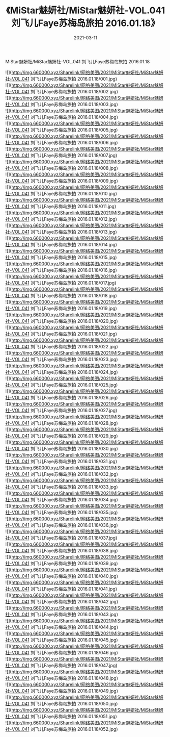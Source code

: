 ﻿---
layout: post
title:  《MiStar魅妍社/MiStar魅妍社-VOL.041 刘飞儿Faye苏梅岛旅拍 2016.01.18》
date:   2021-03-11
img: http://img.660000.xyz/Sharelink/网络美图/2021/MiStar魅妍社/MiStar魅妍社-VOL.041 刘飞儿Faye苏梅岛旅拍 2016.01.18/000.jpg
categories: [美女, 清纯, 唯美]
---

MiStar魅妍社/MiStar魅妍社-VOL.041 刘飞儿Faye苏梅岛旅拍 2016.01.18

 ![](http://img.660000.xyz/Sharelink/网络美图/2021/MiStar魅妍社/MiStar魅妍社-VOL.041 刘飞儿Faye苏梅岛旅拍 2016.01.18/001.jpg) <br>![](http://img.660000.xyz/Sharelink/网络美图/2021/MiStar魅妍社/MiStar魅妍社-VOL.041 刘飞儿Faye苏梅岛旅拍 2016.01.18/002.jpg) <br>![](http://img.660000.xyz/Sharelink/网络美图/2021/MiStar魅妍社/MiStar魅妍社-VOL.041 刘飞儿Faye苏梅岛旅拍 2016.01.18/003.jpg) <br>![](http://img.660000.xyz/Sharelink/网络美图/2021/MiStar魅妍社/MiStar魅妍社-VOL.041 刘飞儿Faye苏梅岛旅拍 2016.01.18/004.jpg) <br>![](http://img.660000.xyz/Sharelink/网络美图/2021/MiStar魅妍社/MiStar魅妍社-VOL.041 刘飞儿Faye苏梅岛旅拍 2016.01.18/005.jpg) <br>![](http://img.660000.xyz/Sharelink/网络美图/2021/MiStar魅妍社/MiStar魅妍社-VOL.041 刘飞儿Faye苏梅岛旅拍 2016.01.18/006.jpg) <br>![](http://img.660000.xyz/Sharelink/网络美图/2021/MiStar魅妍社/MiStar魅妍社-VOL.041 刘飞儿Faye苏梅岛旅拍 2016.01.18/007.jpg) <br>![](http://img.660000.xyz/Sharelink/网络美图/2021/MiStar魅妍社/MiStar魅妍社-VOL.041 刘飞儿Faye苏梅岛旅拍 2016.01.18/008.jpg) <br>![](http://img.660000.xyz/Sharelink/网络美图/2021/MiStar魅妍社/MiStar魅妍社-VOL.041 刘飞儿Faye苏梅岛旅拍 2016.01.18/009.jpg) <br>![](http://img.660000.xyz/Sharelink/网络美图/2021/MiStar魅妍社/MiStar魅妍社-VOL.041 刘飞儿Faye苏梅岛旅拍 2016.01.18/010.jpg) <br>![](http://img.660000.xyz/Sharelink/网络美图/2021/MiStar魅妍社/MiStar魅妍社-VOL.041 刘飞儿Faye苏梅岛旅拍 2016.01.18/011.jpg) <br>![](http://img.660000.xyz/Sharelink/网络美图/2021/MiStar魅妍社/MiStar魅妍社-VOL.041 刘飞儿Faye苏梅岛旅拍 2016.01.18/012.jpg) <br>![](http://img.660000.xyz/Sharelink/网络美图/2021/MiStar魅妍社/MiStar魅妍社-VOL.041 刘飞儿Faye苏梅岛旅拍 2016.01.18/013.jpg) <br>![](http://img.660000.xyz/Sharelink/网络美图/2021/MiStar魅妍社/MiStar魅妍社-VOL.041 刘飞儿Faye苏梅岛旅拍 2016.01.18/014.jpg) <br>![](http://img.660000.xyz/Sharelink/网络美图/2021/MiStar魅妍社/MiStar魅妍社-VOL.041 刘飞儿Faye苏梅岛旅拍 2016.01.18/015.jpg) <br>![](http://img.660000.xyz/Sharelink/网络美图/2021/MiStar魅妍社/MiStar魅妍社-VOL.041 刘飞儿Faye苏梅岛旅拍 2016.01.18/016.jpg) <br>![](http://img.660000.xyz/Sharelink/网络美图/2021/MiStar魅妍社/MiStar魅妍社-VOL.041 刘飞儿Faye苏梅岛旅拍 2016.01.18/017.jpg) <br>![](http://img.660000.xyz/Sharelink/网络美图/2021/MiStar魅妍社/MiStar魅妍社-VOL.041 刘飞儿Faye苏梅岛旅拍 2016.01.18/018.jpg) <br>![](http://img.660000.xyz/Sharelink/网络美图/2021/MiStar魅妍社/MiStar魅妍社-VOL.041 刘飞儿Faye苏梅岛旅拍 2016.01.18/019.jpg) <br>![](http://img.660000.xyz/Sharelink/网络美图/2021/MiStar魅妍社/MiStar魅妍社-VOL.041 刘飞儿Faye苏梅岛旅拍 2016.01.18/020.jpg) <br>![](http://img.660000.xyz/Sharelink/网络美图/2021/MiStar魅妍社/MiStar魅妍社-VOL.041 刘飞儿Faye苏梅岛旅拍 2016.01.18/021.jpg) <br>![](http://img.660000.xyz/Sharelink/网络美图/2021/MiStar魅妍社/MiStar魅妍社-VOL.041 刘飞儿Faye苏梅岛旅拍 2016.01.18/022.jpg) <br>![](http://img.660000.xyz/Sharelink/网络美图/2021/MiStar魅妍社/MiStar魅妍社-VOL.041 刘飞儿Faye苏梅岛旅拍 2016.01.18/023.jpg) <br>![](http://img.660000.xyz/Sharelink/网络美图/2021/MiStar魅妍社/MiStar魅妍社-VOL.041 刘飞儿Faye苏梅岛旅拍 2016.01.18/024.jpg) <br>![](http://img.660000.xyz/Sharelink/网络美图/2021/MiStar魅妍社/MiStar魅妍社-VOL.041 刘飞儿Faye苏梅岛旅拍 2016.01.18/025.jpg) <br>![](http://img.660000.xyz/Sharelink/网络美图/2021/MiStar魅妍社/MiStar魅妍社-VOL.041 刘飞儿Faye苏梅岛旅拍 2016.01.18/026.jpg) <br>![](http://img.660000.xyz/Sharelink/网络美图/2021/MiStar魅妍社/MiStar魅妍社-VOL.041 刘飞儿Faye苏梅岛旅拍 2016.01.18/027.jpg) <br>![](http://img.660000.xyz/Sharelink/网络美图/2021/MiStar魅妍社/MiStar魅妍社-VOL.041 刘飞儿Faye苏梅岛旅拍 2016.01.18/028.jpg) <br>![](http://img.660000.xyz/Sharelink/网络美图/2021/MiStar魅妍社/MiStar魅妍社-VOL.041 刘飞儿Faye苏梅岛旅拍 2016.01.18/029.jpg) <br>![](http://img.660000.xyz/Sharelink/网络美图/2021/MiStar魅妍社/MiStar魅妍社-VOL.041 刘飞儿Faye苏梅岛旅拍 2016.01.18/030.jpg) <br>![](http://img.660000.xyz/Sharelink/网络美图/2021/MiStar魅妍社/MiStar魅妍社-VOL.041 刘飞儿Faye苏梅岛旅拍 2016.01.18/031.jpg) <br>![](http://img.660000.xyz/Sharelink/网络美图/2021/MiStar魅妍社/MiStar魅妍社-VOL.041 刘飞儿Faye苏梅岛旅拍 2016.01.18/032.jpg) <br>![](http://img.660000.xyz/Sharelink/网络美图/2021/MiStar魅妍社/MiStar魅妍社-VOL.041 刘飞儿Faye苏梅岛旅拍 2016.01.18/033.jpg) <br>![](http://img.660000.xyz/Sharelink/网络美图/2021/MiStar魅妍社/MiStar魅妍社-VOL.041 刘飞儿Faye苏梅岛旅拍 2016.01.18/034.jpg) <br>![](http://img.660000.xyz/Sharelink/网络美图/2021/MiStar魅妍社/MiStar魅妍社-VOL.041 刘飞儿Faye苏梅岛旅拍 2016.01.18/035.jpg) <br>![](http://img.660000.xyz/Sharelink/网络美图/2021/MiStar魅妍社/MiStar魅妍社-VOL.041 刘飞儿Faye苏梅岛旅拍 2016.01.18/036.jpg) <br>![](http://img.660000.xyz/Sharelink/网络美图/2021/MiStar魅妍社/MiStar魅妍社-VOL.041 刘飞儿Faye苏梅岛旅拍 2016.01.18/037.jpg) <br>![](http://img.660000.xyz/Sharelink/网络美图/2021/MiStar魅妍社/MiStar魅妍社-VOL.041 刘飞儿Faye苏梅岛旅拍 2016.01.18/038.jpg) <br>![](http://img.660000.xyz/Sharelink/网络美图/2021/MiStar魅妍社/MiStar魅妍社-VOL.041 刘飞儿Faye苏梅岛旅拍 2016.01.18/039.jpg) <br>![](http://img.660000.xyz/Sharelink/网络美图/2021/MiStar魅妍社/MiStar魅妍社-VOL.041 刘飞儿Faye苏梅岛旅拍 2016.01.18/040.jpg) <br>![](http://img.660000.xyz/Sharelink/网络美图/2021/MiStar魅妍社/MiStar魅妍社-VOL.041 刘飞儿Faye苏梅岛旅拍 2016.01.18/041.jpg) <br>![](http://img.660000.xyz/Sharelink/网络美图/2021/MiStar魅妍社/MiStar魅妍社-VOL.041 刘飞儿Faye苏梅岛旅拍 2016.01.18/042.jpg) <br>![](http://img.660000.xyz/Sharelink/网络美图/2021/MiStar魅妍社/MiStar魅妍社-VOL.041 刘飞儿Faye苏梅岛旅拍 2016.01.18/043.jpg) <br>![](http://img.660000.xyz/Sharelink/网络美图/2021/MiStar魅妍社/MiStar魅妍社-VOL.041 刘飞儿Faye苏梅岛旅拍 2016.01.18/044.jpg) <br>![](http://img.660000.xyz/Sharelink/网络美图/2021/MiStar魅妍社/MiStar魅妍社-VOL.041 刘飞儿Faye苏梅岛旅拍 2016.01.18/045.jpg) <br>![](http://img.660000.xyz/Sharelink/网络美图/2021/MiStar魅妍社/MiStar魅妍社-VOL.041 刘飞儿Faye苏梅岛旅拍 2016.01.18/046.jpg) <br>![](http://img.660000.xyz/Sharelink/网络美图/2021/MiStar魅妍社/MiStar魅妍社-VOL.041 刘飞儿Faye苏梅岛旅拍 2016.01.18/047.jpg) <br>![](http://img.660000.xyz/Sharelink/网络美图/2021/MiStar魅妍社/MiStar魅妍社-VOL.041 刘飞儿Faye苏梅岛旅拍 2016.01.18/048.jpg) <br>![](http://img.660000.xyz/Sharelink/网络美图/2021/MiStar魅妍社/MiStar魅妍社-VOL.041 刘飞儿Faye苏梅岛旅拍 2016.01.18/049.jpg) <br>![](http://img.660000.xyz/Sharelink/网络美图/2021/MiStar魅妍社/MiStar魅妍社-VOL.041 刘飞儿Faye苏梅岛旅拍 2016.01.18/050.jpg) <br>![](http://img.660000.xyz/Sharelink/网络美图/2021/MiStar魅妍社/MiStar魅妍社-VOL.041 刘飞儿Faye苏梅岛旅拍 2016.01.18/051.jpg) <br>![](http://img.660000.xyz/Sharelink/网络美图/2021/MiStar魅妍社/MiStar魅妍社-VOL.041 刘飞儿Faye苏梅岛旅拍 2016.01.18/052.jpg) <br>